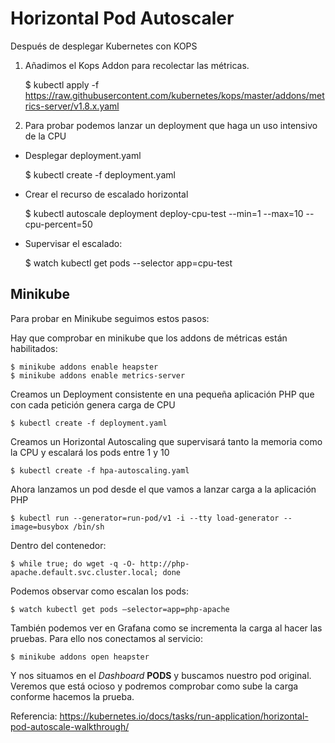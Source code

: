 # Horizontal Pod Autoscaler

Después de desplegar Kubernetes con KOPS

1. Añadimos el Kops Addon para recolectar las métricas.

	$ kubectl apply -f https://raw.githubusercontent.com/kubernetes/kops/master/addons/metrics-server/v1.8.x.yaml

2. Para probar podemos lanzar un deployment que haga un uso intensivo de la CPU

- Desplegar deployment.yaml

	$ kubectl create -f deployment.yaml

- Crear el recurso de escalado horizontal

	$ kubectl autoscale deployment deploy-cpu-test --min=1 --max=10 --cpu-percent=50

- Supervisar el escalado:

	$ watch kubectl get pods --selector app=cpu-test

## Minikube

Para probar en Minikube seguimos estos pasos:

Hay que comprobar en minikube que los addons de métricas están habilitados:

```
$ minikube addons enable heapster
$ minikube addons enable metrics-server
```

Creamos un Deployment consistente en una pequeña aplicación PHP que con cada petición genera carga de CPU

`$ kubectl create -f deployment.yaml`

Creamos un Horizontal Autoscaling que supervisará tanto la memoria como la CPU y escalará los pods entre 1 y 10

`$ kubectl create -f hpa-autoscaling.yaml `

Ahora lanzamos un pod desde el que vamos a lanzar carga a la aplicación PHP

`$ kubectl run --generator=run-pod/v1 -i --tty load-generator --image=busybox /bin/sh`

Dentro del contenedor:

`$ while true; do wget -q -O- http://php-apache.default.svc.cluster.local; done`

Podemos observar como escalan los pods:

`$ watch kubectl get pods –selector=app=php-apache`

También podemos ver en Grafana como se incrementa la carga al hacer las pruebas. Para ello nos conectamos al servicio:

`$ minikube addons open heapster`

Y nos situamos en el _Dashboard_ **PODS** y buscamos nuestro pod original. Veremos que está ocioso y podremos comprobar como sube la carga conforme hacemos la prueba.

Referencia: https://kubernetes.io/docs/tasks/run-application/horizontal-pod-autoscale-walkthrough/
